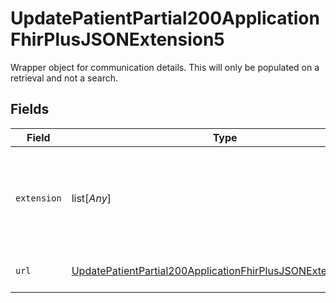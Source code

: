 # UpdatePatientPartial200ApplicationFhirPlusJSONExtension5

Wrapper object for communication details. This will only be populated on a retrieval and not a search.


## Fields

| Field                                                                                                                                                               | Type                                                                                                                                                                | Required                                                                                                                                                            | Description                                                                                                                                                         |
| ------------------------------------------------------------------------------------------------------------------------------------------------------------------- | ------------------------------------------------------------------------------------------------------------------------------------------------------------------- | ------------------------------------------------------------------------------------------------------------------------------------------------------------------- | ------------------------------------------------------------------------------------------------------------------------------------------------------------------- |
| `extension`                                                                                                                                                         | list[*Any*]                                                                                                                                                         | :heavy_check_mark:                                                                                                                                                  | Definition of communication extension, The array must have two items, a valueCodeableConcept for the language and a valueBoolean for if an interpreter is required. |
| `url`                                                                                                                                                               | [UpdatePatientPartial200ApplicationFhirPlusJSONExtension5URL](../../models/operations/updatepatientpartial200applicationfhirplusjsonextension5url.md)               | :heavy_check_mark:                                                                                                                                                  | Definition of communication extension.                                                                                                                              |